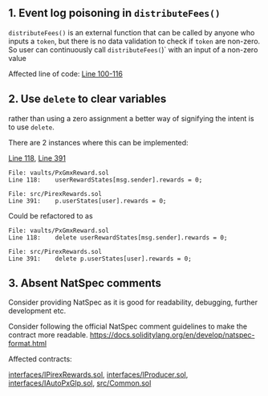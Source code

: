 ## 1. Event log poisoning in `distributeFees()`

`distributeFees()` is an external function that can be called by anyone who inputs a `token`, but there is no data validation to check if `token` are non-zero. So user can continuously call `distributeFees(`)` with an input of a non-zero value

Affected line of code:
[Line 100-116](https://github.com/code-423n4/2022-11-redactedcartel/blob/main/src/PirexFees.sol#L100-L116)

## 2. Use `delete` to clear variables

rather than using a zero assignment a better way of signifying the intent is to use `delete`.

There are 2 instances where this can be implemented:

[Line 118](https://github.com/code-423n4/2022-11-redactedcartel/blob/main/src/vaults/PxGmxReward.sol#L118), [Line 391](https://github.com/code-423n4/2022-11-redactedcartel/blob/main/src/PirexRewards.sol#L391)

```
File: vaults/PxGmxReward.sol
Line 118:    userRewardStates[msg.sender].rewards = 0;

File: src/PirexRewards.sol
Line 391:    p.userStates[user].rewards = 0;
```

Could be refactored to as

```
File: vaults/PxGmxReward.sol
Line 118:    delete userRewardStates[msg.sender].rewards = 0;

File: src/PirexRewards.sol
Line 391:    delete p.userStates[user].rewards = 0;
```

## 3. Absent NatSpec comments

Consider providing NatSpec as it is good for readability, debugging, further development etc.

Consider following the official NatSpec comment guidelines to make the contract more readable.
https://docs.soliditylang.org/en/develop/natspec-format.html

Affected contracts:

[interfaces/IPirexRewards.sol](https://github.com/code-423n4/2022-11-redactedcartel/blob/main/src/interfaces/IPirexRewards.sol), [interfaces/IProducer.sol](https://github.com/code-423n4/2022-11-redactedcartel/blob/main/src/interfaces/IProducer.sol), [interfaces/IAutoPxGlp.sol](https://github.com/code-423n4/2022-11-redactedcartel/blob/main/src/interfaces/IAutoPxGlp.sol), [src/Common.sol](https://github.com/code-423n4/2022-11-redactedcartel/blob/main/src/Common.sol)